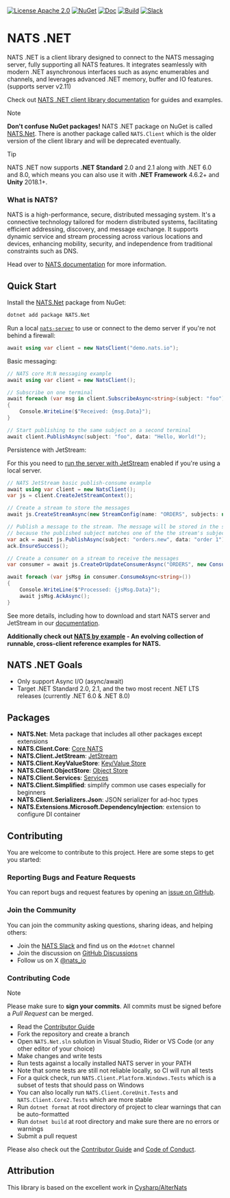 [![License Apache 2.0](https://img.shields.io/badge/License-Apache2-blue.svg)](https://www.apache.org/licenses/LICENSE-2.0)
[![NuGet](https://img.shields.io/nuget/v/NATS.Net.svg?cacheSeconds=3600)](https://www.nuget.org/packages/NATS.Net)
[![Doc](https://img.shields.io/badge/Doc-reference-blue)](https://nats-io.github.io/nats.net/)
[![Build](https://github.com/nats-io/nats.net/actions/workflows/test.yml/badge.svg?branch=main)](https://github.com/nats-io/nats.net/actions/workflows/test.yml?query=branch%3Amain)
[![Slack](https://img.shields.io/badge/chat-on%20slack-green)](https://slack.nats.io)

# NATS .NET

NATS .NET is a client library designed to connect to the NATS messaging server,
fully supporting all NATS features.
It integrates seamlessly with modern .NET asynchronous interfaces such as
async enumerables and channels, and leverages advanced .NET memory, buffer and IO features. (supports server v2.11)

Check out [NATS .NET client library documentation](https://nats-io.github.io/nats.net/) for guides and examples.

> [!NOTE]
> **Don't confuse NuGet packages!**
> NATS .NET package on NuGet is called [NATS.Net](https://www.nuget.org/packages/NATS.Net).
> There is another package called `NATS.Client` which is the older version of the client library
> and will be deprecated eventually.

> [!TIP]
> NATS .NET now supports **.NET Standard** 2.0 and 2.1 along with .NET 6.0 and 8.0,
> which means you can also use it with **.NET Framework** 4.6.2+ and **Unity** 2018.1+.

### What is NATS?

NATS is a high-performance, secure, distributed messaging system.
It's a connective technology tailored for modern distributed systems,
facilitating efficient addressing, discovery, and message exchange.
It supports dynamic service and stream processing across various locations and devices,
enhancing mobility, security, and independence from traditional constraints such as DNS.

Head over to [NATS documentation](https://docs.nats.io/nats-concepts/overview) for more information.

## Quick Start

Install the [NATS.Net](https://www.nuget.org/packages/NATS.Net) package from NuGet:

```bash
dotnet add package NATS.Net
```

Run a local [`nats-server`](https://nats-io.github.io/nats.net/documentation/intro.html?tabs=core-nats#quick-start) to use or connect to the demo server if you're not behind a firewall:

```csharp
await using var client = new NatsClient("demo.nats.io");
```

Basic messaging:

```csharp
// NATS core M:N messaging example
await using var client = new NatsClient();

// Subscribe on one terminal
await foreach (var msg in client.SubscribeAsync<string>(subject: "foo"))
{
    Console.WriteLine($"Received: {msg.Data}");
}

// Start publishing to the same subject on a second terminal
await client.PublishAsync(subject: "foo", data: "Hello, World!");
```

Persistence with JetStream:

For this you need to [run the server with JetStream](https://nats-io.github.io/nats.net/documentation/jetstream/intro.html#jetstream-quick-start) enabled if you're using a local server.

```csharp
// NATS JetStream basic publish-consume example
await using var client = new NatsClient();
var js = client.CreateJetStreamContext();

// Create a stream to store the messages
await js.CreateStreamAsync(new StreamConfig(name: "ORDERS", subjects: new[] { "orders.*" }));

// Publish a message to the stream. The message will be stored in the stream
// because the published subject matches one of the the stream's subjects.
var ack = await js.PublishAsync(subject: "orders.new", data: "order 1");
ack.EnsureSuccess();

// Create a consumer on a stream to receive the messages
var consumer = await js.CreateOrUpdateConsumerAsync("ORDERS", new ConsumerConfig("order_processor"));

await foreach (var jsMsg in consumer.ConsumeAsync<string>())
{
    Console.WriteLine($"Processed: {jsMsg.Data}");
    await jsMsg.AckAsync();
}
```

See more details, including how to download and start NATS server and JetStream in our [documentation](https://nats-io.github.io/nats.net/documentation/intro.html).

**Additionally check out [NATS by example](https://natsbyexample.com) - An evolving collection of runnable, cross-client reference examples for NATS.**

## NATS .NET Goals

- Only support Async I/O (async/await)
- Target .NET Standard 2.0, 2.1, and the two most recent .NET LTS releases (currently .NET 6.0 & .NET 8.0)

## Packages

- **NATS.Net**: Meta package that includes all other packages except extensions
- **NATS.Client.Core**: [Core NATS](https://docs.nats.io/nats-concepts/core-nats)
- **NATS.Client.JetStream**: [JetStream](https://docs.nats.io/nats-concepts/jetstream)
- **NATS.Client.KeyValueStore**: [Key/Value Store](https://docs.nats.io/nats-concepts/jetstream/key-value-store)
- **NATS.Client.ObjectStore**: [Object Store](https://docs.nats.io/nats-concepts/jetstream/obj_store)
- **NATS.Client.Services**: [Services](https://docs.nats.io/using-nats/developer/services)
- **NATS.Client.Simplified**: simplify common use cases especially for beginners
- **NATS.Client.Serializers.Json**: JSON serializer for ad-hoc types
- **NATS.Extensions.Microsoft.DependencyInjection**: extension to configure DI container

## Contributing

You are welcome to contribute to this project. Here are some steps to get you started:

### Reporting Bugs and Feature Requests

You can report bugs and request features
by opening an [issue on GitHub](https://github.com/nats-io/nats.net/issues/new/choose).

### Join the Community

You can join the community asking questions, sharing ideas, and helping others:

- Join the [NATS Slack](https://slack.nats.io) and find us on the `#dotnet` channel
- Join the discussion on [GitHub Discussions](https://github.com/nats-io/nats.net/discussions)
- Follow us on X [@nats_io](https://x.com/nats_io)

### Contributing Code

> [!NOTE]
> Please make sure to **sign your commits**. All commits must be signed before a _Pull Request_ can be merged.

- Read the [Contributor Guide](CONTRIBUTING.md)
- Fork the repository and create a branch
- Open `NATS.Net.sln` solution in Visual Studio, Rider or VS Code (or any other editor of your choice)
- Make changes and write tests
- Run tests against a locally installed NATS server in your PATH
- Note that some tests are still not reliable locally, so CI will run all tests
- For a quick check, run `NATS.Client.Platform.Windows.Tests` which is a subset of tests that should pass on Windows
- You can also locally run `NATS.Client.CoreUnit.Tests` and `NATS.Client.Core2.Tests` which are more stable
- Run `dotnet format` at root directory of project to clear warnings that can be auto-formatted
- Run `dotnet build` at root directory and make sure there are no errors or warnings
- Submit a pull request

Please also check out the [Contributor Guide](CONTRIBUTING.md) and [Code of Conduct](CODE-OF-CONDUCT.md).

## Attribution

This library is based on the excellent work in [Cysharp/AlterNats](https://github.com/Cysharp/AlterNats)

